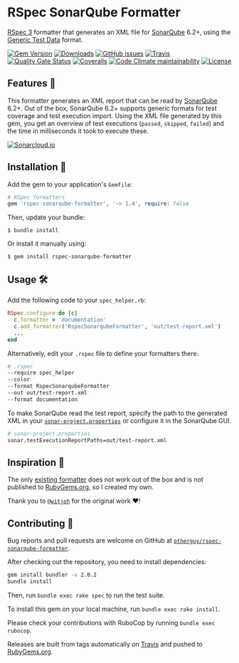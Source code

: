 # RSpec SonarQube Formatter

[RSpec 3](https://rspec.info/) formatter that generates an XML file for [SonarQube](https://www.sonarqube.org/) 6.2+, using 
the [Generic Test Data](https://docs.sonarqube.org/latest/analysis/generic-test/) format.

[![Gem Version](https://img.shields.io/gem/v/rspec-sonarqube-formatter)][rubygems]
[![Downloads](https://img.shields.io/gem/dt/rspec-sonarqube-formatter)][rubygems]
[![GitHub issues](https://img.shields.io/github/issues/otherguy/rspec-sonarqube-formatter)][issues]
[![Travis](https://img.shields.io/travis/com/otherguy/rspec-sonarqube-formatter)][travis]
[![Quality Gate Status](https://sonarcloud.io/api/project_badges/measure?project=otherguy_rspec-sonarqube-formatter&metric=alert_status)][sonarqube]
[![Coveralls](https://img.shields.io/coveralls/github/otherguy/rspec-sonarqube-formatter)][coveralls]
[![Code Climate maintainability](https://img.shields.io/codeclimate/maintainability/otherguy/rspec-sonarqube-formatter)][codeclimate]
[![License](https://img.shields.io/github/license/otherguy/rspec-sonarqube-formatter)][license]

[rubygems]: https://rubygems.org/gems/rspec-sonarqube-formatter
[issues]: https://github.com/otherguy/rspec-sonarqube-formatter/issues
[travis]: https://travis-ci.com/otherguy/rspec-sonarqube-formatter
[coveralls]: https://coveralls.io/github/otherguy/rspec-sonarqube-formatter
[codeclimate]: https://codeclimate.com/github/otherguy/rspec-sonarqube-formatter
[sonarqube]: https://sonarcloud.io/dashboard?id=otherguy_rspec-sonarqube-formatter
[license]: https://github.com/otherguy/rspec-sonarqube-formatter/blob/master/LICENSE.md

## Features 🌈

This formatter generates an XML report that can be read by [SonarQube](https://www.sonarqube.org/) 6.2+. 
Out of the box, SonarQube 6.2+ supports generic formats for test coverage and test execution import. Using the XML file 
generated by this gem, you get an overview of test executions (`passed`, `skipped`, `failed`)
and the time in milliseconds it took to execute these. 

[![Sonarcloud.io](documentation/sonarcloud.png)][sonarqube]️

## Installation 🚀

Add the gem to your application's `Gemfile`:

```ruby
# RSpec formatters
gem 'rspec-sonarqube-formatter', '~> 1.4', require: false
```

Then, update your bundle:

    $ bundle install

Or install it manually using:

    $ gem install rspec-sonarqube-formatter


## Usage 🛠

Add the following code to your `spec_helper.rb`:

```ruby
RSpec.configure do |c|
  c.formatter = 'documentation'
  c.add_formatter('RspecSonarqubeFormatter', 'out/test-report.xml')
  ...
end
```

Alternatively, edit your `.rspec` file to define your formatters there:

```bash
# .rspec
--require spec_helper
--color
--format RspecSonarqubeFormatter
--out out/test-report.xml
--format documentation
```

To make SonarQube read the test report, specify the path to the generated XML in your 
[`sonar-project.properties`](sonar-project.properties) or configure it in the SonarQube GUI. 

```bash
# sonar-project.properties
sonar.testExecutionReportPaths=out/test-report.xml
```

## Inspiration 💅

The only [existing formatter](https://github.com/witjoh/rspec_sonar_formatter) does not work out of the box and is not
published to [RubyGems.org](https://rubygems.org/gems/rspec-sonarqube-formatter), so I created my own.

Thank you to [`@witjoh`](https://github.com/witjoh) for the original work ♥️!


## Contributing 🚧

Bug reports and pull requests are welcome on GitHub at [`otherguy/rspec-sonarqube-formatter`](https://github.com/otherguy/rspec-sonarqube-formatter).

After checking out the repository, you need to install dependencies:

```bash
gem install bundler -v 2.0.2
bundle install
```

Then, run `bundle exec rake spec` to run the test suite. 

To install this gem on your local machine, run `bundle exec rake install`.

Please check your contributions with RuboCop by running `bundle exec rubocop`. 

Releases are built from tags automatically on [Travis][travis] and pushed to [RubyGems.org][rubygems].
